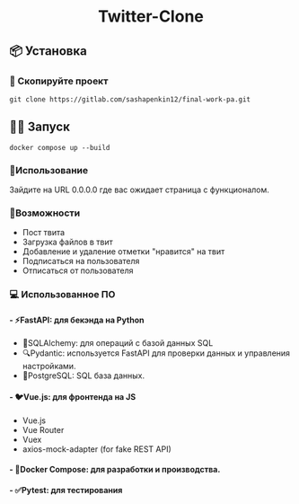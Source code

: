 ﻿<h1 align="center">Twitter-Clone</h1>

## 📦 Установка

### 📰 Скопируйте проект

```
git clone https://gitlab.com/sashapenkin12/final-work-pa.git
```

## 🏃‍♂️ Запуск

```
docker compose up --build
```

### 🔴Использование

Зайдите на URL 0.0.0.0 где вас ожидает страница с функционалом.

### 📕Возможности

- Пост твита
- Загрузка файлов в твит
- Добавление и удаление отметки "нравится" на твит
- Подписаться на пользователя
- Отписаться от пользователя

### 💻 Использованное ПО

#### - ⚡FastAPI: для бекэнда на Python

- 🧰SQLAlchemy: для операций с базой данных SQL
- 🔍Pydantic: используется FastAPI для проверки данных и управления настройками.
- 💾PostgreSQL: SQL база данных.

#### - 🐦Vue.js: для фронтенда на JS

- Vue.js
- Vue Router
- Vuex
- axios-mock-adapter (for fake REST API)

#### - 🐋Docker Compose: для разработки и производства.

#### - ✅Pytest: для тестирования
